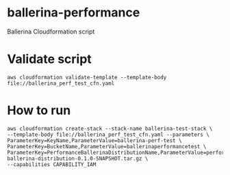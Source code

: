 # ballerina-performance
Ballerina Cloudformation script

# Validate script

    aws cloudformation validate-template --template-body file://ballerina_perf_test_cfn.yaml

# How to run

    aws cloudformation create-stack --stack-name ballerina-test-stack \
    --template-body file://ballerina_perf_test_cfn.yaml --parameters \
    ParameterKey=KeyName,ParameterValue=ballerina-perf-test \
    ParameterKey=BucketName,ParameterValue=ballerinaperformancetest \
    ParameterKey=PerformanceBallerinaDistributionName,ParameterValue=performance-ballerina-distribution-0.1.0-SNAPSHOT.tar.gz \
    --capabilities CAPABILITY_IAM

